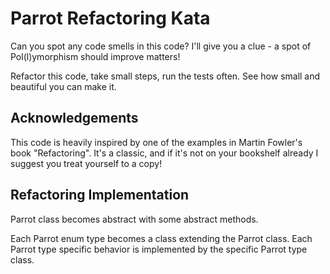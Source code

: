 Parrot Refactoring Kata
=======================

Can you spot any code smells in this code? I'll give you a clue - a spot of Pol(l)ymorphism should improve matters!

Refactor this code, take small steps, run the tests often. See how small and beautiful you can make it.

Acknowledgements
----------------

This code is heavily inspired by one of the examples in Martin Fowler's book "Refactoring". It's a classic, and if it's not on your bookshelf already I suggest you treat yourself to a copy!

Refactoring Implementation
--------------------------
Parrot class becomes abstract with some abstract methods.

Each Parrot enum type becomes a class extending the Parrot class.
Each Parrot type specific behavior is implemented by the specific Parrot type class.
